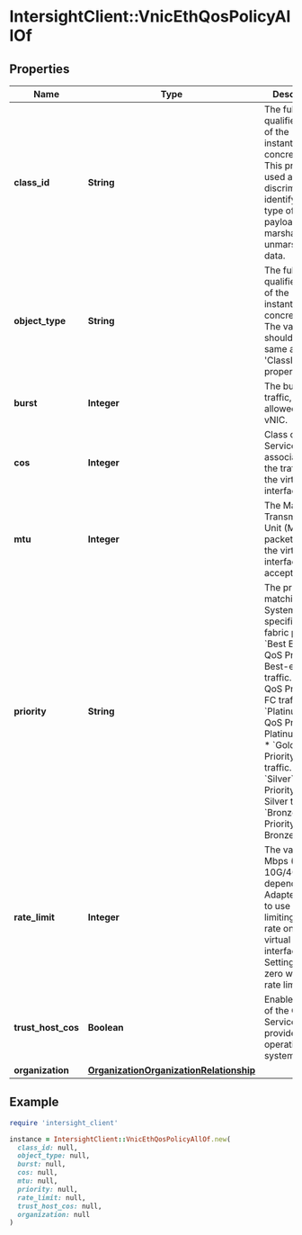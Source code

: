 # IntersightClient::VnicEthQosPolicyAllOf

## Properties

| Name | Type | Description | Notes |
| ---- | ---- | ----------- | ----- |
| **class_id** | **String** | The fully-qualified name of the instantiated, concrete type. This property is used as a discriminator to identify the type of the payload when marshaling and unmarshaling data. | [default to &#39;vnic.EthQosPolicy&#39;] |
| **object_type** | **String** | The fully-qualified name of the instantiated, concrete type. The value should be the same as the &#39;ClassId&#39; property. | [default to &#39;vnic.EthQosPolicy&#39;] |
| **burst** | **Integer** | The burst traffic, in bytes, allowed on the vNIC. | [optional][default to 10240] |
| **cos** | **Integer** | Class of Service to be associated to the traffic on the virtual interface. | [optional][default to 0] |
| **mtu** | **Integer** | The Maximum Transmission Unit (MTU) or packet size that the virtual interface accepts. | [optional][default to 1500] |
| **priority** | **String** | The priortity matching the System QoS specified in the fabric profile. * &#x60;Best Effort&#x60; - QoS Priority for Best-effort traffic. * &#x60;FC&#x60; - QoS Priority for FC traffic. * &#x60;Platinum&#x60; - QoS Priority for Platinum traffic. * &#x60;Gold&#x60; - QoS Priority for Gold traffic. * &#x60;Silver&#x60; - QoS Priority for Silver traffic. * &#x60;Bronze&#x60; - QoS Priority for Bronze traffic. | [optional][default to &#39;Best Effort&#39;] |
| **rate_limit** | **Integer** | The value in Mbps (0-10G/40G/100G depending on Adapter Model) to use for limiting the data rate on the virtual interface. Setting this to zero will turn rate limiting off. | [optional][default to 0] |
| **trust_host_cos** | **Boolean** | Enables usage of the Class of Service provided by the operating system. | [optional][default to false] |
| **organization** | [**OrganizationOrganizationRelationship**](OrganizationOrganizationRelationship.md) |  | [optional] |

## Example

```ruby
require 'intersight_client'

instance = IntersightClient::VnicEthQosPolicyAllOf.new(
  class_id: null,
  object_type: null,
  burst: null,
  cos: null,
  mtu: null,
  priority: null,
  rate_limit: null,
  trust_host_cos: null,
  organization: null
)
```

